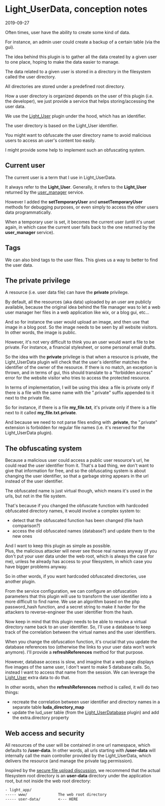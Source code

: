Light_UserData, conception notes
=====================
2019-09-27




Often times, user have the ability to create some kind of data.

For instance, an admin user could create a backup of a certain table (via the gui).


The idea behind this plugin is to gather all the data created by a given user to one place,
hoping to make the data easier to manage. 


The data related to a given user is stored in a directory in the filesystem called the user directory.


All directories are stored under a predefined root directory.


How a user directory is organized depends on the user of this plugin (i.e. the developer),
we just provide a service that helps storing/accessing the user data.


We use the [Light_User](https://github.com/lingtalfi/Light_User) plugin under the hood,
which has an identifier.


The user directory is based on the Light_User identifier.

You might want to obfuscate the user directory name to avoid malicious users to access an user's content
too easily.

I might provide some help to implement such an obfuscating system.  





Current user
-------------

The current user is a term that I use in Light_UserData.

It always refer to the **Light_User**.
Generally, it refers to the **Light_User** returned by the [user_manager](https://github.com/lingtalfi/Light_UserManager/) service.

However I added the **setTemporaryUser** and **unsetTemporaryUser** methods for debugging purposes, or even simply to
access the other users data programmatically.

When a temporary user is set, it becomes the current user (until it's unset again, in which case
the current user falls back to the one returned by the **user_manager** service).





Tags
--------

We can also bind tags to the user files. This gives us a way to better to find the user data.




The private privilege
------------------

A resource (i.e. user data file) can have the **private** privilege.

By default, all the resources (aka data) uploaded by an user are publicly available, because the original
idea behind the file manager was to let a web user manager her files in a web application like wix, or a blog gui, etc...

And so for instance the user would upload an image, and then use that image in a blog post. So the image
needs to be seen by all website visitors. In other words, the image is public.

However, it's not very difficult to think you an user would want a file to be private. For instance, a financial
stylesheet, or some personal email drafts. 

So the idea with the **private** privilege is that when a resource is private, the Light_UserData plugin will check that the user's identifier
matches the identifier of the owner of the resource. If there is no match, an exception is thrown, and in terms of gui, this should translate
to a "forbidden access" error for the website visitor who tries to access the protected resource.


In terms of implementation, I will be using this idea:
a file is private only if there is a file with the same name with the ".private" suffix appended to it next to the private file.

So for instance, if there is a file **my_file.txt**, it's private only if there is a file next to it called **my_file.txt.private**.

And because we need to not parse files ending with **.private**, the ".private" extension is forbidden for regular file names (i.e. it's reserved for
the Light_UserData plugin). 




The obfuscating system
----------------

Because a malicious user could access a public user resource's url, he could read the user identifier from it.
That's a bad thing, we don't want to give that information for free, and so the obfuscating system is about
changing the user identifier, so that a garbage string appears in the url instead of the user identifier.


The obfuscated name is just virtual though, which means it's used in the urls, but not in the file system.

That's because if you changed the obfuscate function with hardcoded obfuscated directory names, it would involve a complex system to:

- detect that the obfuscated function has been changed (file hash comparison?) 
- access the old obfuscated names (database?) and update them to the new ones

And I want to keep this plugin as simple as possible.   
Plus, the malicious attacker will never see those real names anyway (if you don't put your user data under the web root, which is always
the case for me), unless he already has access to your filesystem, in which case you have bigger problems anyway.

So in other words, if you want hardcoded obfuscated directories, use another plugin.


From the service configuration, we can configure an obfuscation parameters that this plugin will use to transform
the user identifier into a more difficult to find name. We use an algorithm based on the php password_hash function,
and a secret string to make it harder for the attackers to reverse-engineer the user identifier from the hash.


Now keep in mind that this plugin needs to be able to resolve a virtual directory name back to an user identifier.
So, I'll use a database to keep track of the correlation between the virtual names and the user identifiers.

When you change the obfuscation function, it's crucial that you update the database references too (otherwise the links
to your user data won't work anymore). I'll provide a **refreshReferences** method for that purpose.

However, database access is slow, and imagine that a web page displays five images of the same user, I don't want to make
5 database calls. So, instead I want to access that name from the session. We can leverage 
the [Light_User](https://github.com/lingtalfi/Light_User) extra data to do that.


In other words, when the **refreshReferences** method is called, it will do two things:

- recreate the correlation between user identifier and directory names in a separate table **luda_directory_map**
- update the lud_user table (from the [Light_UserDatabase](https://github.com/lingtalfi/Light_UserDatabase) plugin) and add the extra.directory property  

 





Web access and security
-----------------

All resources of the user will be contained in one url namespace, which defaults to **/user-data**.
In other words, all urls starting with **/user-data** will internally call the main controller provided by the Light_UserData,
which delivers the resource (and manage the private tag permission).

Inspired by the [secure file upload discussion](https://github.com/lingtalfi/TheBar/blob/master/discussions/secure-file-upload.md), we recommend that the actual filesystem root directory is an **user-data**
directory under the application root, but not inside the web root directory:

```txt
- light_app/
----- www/              The web root directory
----- user-data/        <--- HERE
```




